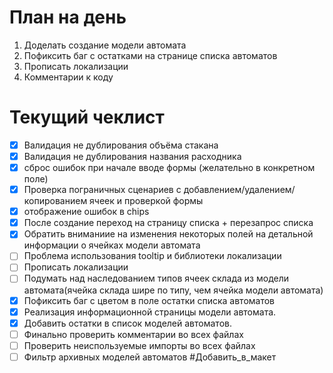 # План на день
1. Доделать создание модели автомата
5. Пофиксить баг с остатками на странице списка автоматов
6. Прописать локализации
7. Комментарии к коду
# Текущий чеклист 
- [x] Валидация не дублирования объёма стакана
- [x] Валидация не дублирования названия расходника
- [x] сброс ошибок при начале вводе формы (желательно в конкретном поле)
- [x] Проверка пограничных сценариев с добавлением/удалением/копированием ячеек и проверкой формы
- [x] отображение ошибок в chips
- [x] После создание переход на страницу списка + перезапрос списка
- [x] Обратить вниманиие на изменения некоторых полей на детальной информации о ячейках модели автомата
- [ ] Проблема использования tooltip и библиотеки локализации
- [ ] Прописать локализации
- [ ] Подумать над наследованием типов ячеек склада из модели автомата(ячейка склада шире по типу, чем ячейка модели автомата)
- [x] Пофиксить баг с цветом в поле остатки списка автоматов
- [x] Реализация информационной страницы модели автомата. 
- [x] Добавить остатки в список моделей автоматов.
- [ ] Финально проверить комментарии во всех файлах
- [ ] Проверить неиспользуемые импорты во всех файлах
- [ ] Фильтр архивных моделей автоматов #Добавить_в_макет 
